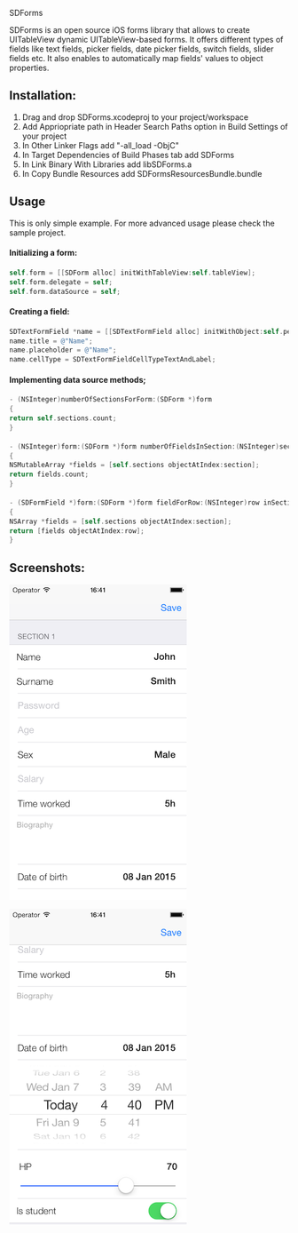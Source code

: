 SDForms

SDForms is an open source iOS forms library that allows to create UITableView dynamic UITableView-based forms. It offers different types of fields like text fields, picker fields, date picker fields, switch fields, slider fields etc. It also enables to automatically map fields' values to object properties.

## Installation:
1. Drag and drop SDForms.xcodeproj to your project/workspace
2. Add Appriopriate path in Header Search Paths option in Build Settings of your project
3. In Other Linker Flags add "-all_load -ObjC"
4. In Target Dependencies of Build Phases tab add SDForms
5. In Link Binary With Libraries add libSDForms.a
6. In Copy Bundle Resources add SDFormsResourcesBundle.bundle

## Usage

This is only simple example. For more advanced usage please check the sample project.

#### Initializing a form:

```objective-c
self.form = [[SDForm alloc] initWithTableView:self.tableView];
self.form.delegate = self;
self.form.dataSource = self;
```

#### Creating a field:

```objective-c
SDTextFormField *name = [[SDTextFormField alloc] initWithObject:self.person relatedPropertyKey:@"name"];
name.title = @"Name";
name.placeholder = @"Name";
name.cellType = SDTextFormFieldCellTypeTextAndLabel;
```

#### Implementing data source methods;

```objective-c
- (NSInteger)numberOfSectionsForForm:(SDForm *)form
{
return self.sections.count;
}

- (NSInteger)form:(SDForm *)form numberOfFieldsInSection:(NSInteger)section
{
NSMutableArray *fields = [self.sections objectAtIndex:section];
return fields.count;
}

- (SDFormField *)form:(SDForm *)form fieldForRow:(NSInteger)row inSection:(NSInteger)section
{
NSArray *fields = [self.sections objectAtIndex:section];
return [fields objectAtIndex:row];
}
```

## Screenshots:
![Screenshot1](images/1.png)

![Screenshot2](images/2.png)


